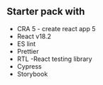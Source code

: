 ## Starter pack with 

- CRA 5 - create react app 5 
- React v18.2
- ES lint
- Prettier
- RTL -React testing library
- Cypress
- Storybook

